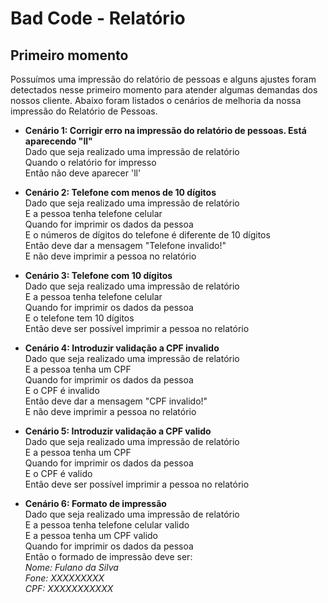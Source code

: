 # Bad Code - Relatório

## Primeiro momento
Possuímos uma impressão do relatório de pessoas e alguns ajustes foram detectados
nesse primeiro momento para atender algumas demandas dos nossos cliente. 
Abaixo foram listados o cenários de melhoria da nossa impressão do Relatório de Pessoas.

* **Cenário 1: Corrigir erro na impressão do relatório de pessoas. Está aparecendo "ll"**<br>
Dado que seja realizado uma impressão de relatório<br> 
Quando o relatório for impresso<br>
Então não deve aparecer 'll'<br>

* **Cenário 2: Telefone com menos de 10 dígitos**<br>
Dado que seja realizado uma impressão de relatório <br>
 E a pessoa tenha telefone celular<br> 
Quando for imprimir os dados da pessoa<br> 
 E o números de dígitos do telefone é diferente de 10 dígitos<br>
Então deve dar a mensagem "Telefone invalido!"<br>
 E não deve imprimir a pessoa no relatório<br>

* **Cenário 3: Telefone com 10 dígitos**<br>
Dado que seja realizado uma impressão de relatório <br>
 E a pessoa tenha telefone celular<br> 
Quando for imprimir os dados da pessoa<br> 
 E o telefone tem 10 dígitos<br>
Então deve ser possível imprimir a pessoa no relatório<br>
 
* **Cenário 4: Introduzir validação a CPF invalido**<br>
Dado que seja realizado uma impressão de relatório<br>
 E a pessoa tenha um CPF<br>
Quando for imprimir os dados da pessoa <br>
 E o CPF é invalido<br>
Então deve dar a mensagem "CPF invalido!"<br>
 E não deve imprimir a pessoa no relatório<br>
 
* **Cenário 5: Introduzir validação a CPF valido**<br>
Dado que seja realizado uma impressão de relatório<br>
 E a pessoa tenha um CPF<br>
Quando for imprimir os dados da pessoa <br>
 E o CPF é valido<br>
Então deve ser possível imprimir a pessoa no relatório<br>

* **Cenário 6: Formato de impressão**<br> 
Dado que seja realizado uma impressão de relatório<br> 
 E a pessoa tenha telefone celular valido<br>
 E a pessoa tenha um CPF valido<br>
Quando for imprimir os dados da pessoa <br>
Então o formado de impressão deve ser:<br>
*Nome: Fulano da Silva<br>
Fone: XXXXXXXXX<br>
CPF: XXXXXXXXXXX<br>*
